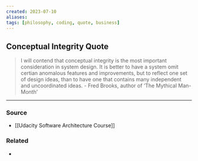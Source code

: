 ```yaml
---
created: 2023-07-10
aliases: 
tags: [philosophy, coding, quote, business]
---
```


## Conceptual Integrity Quote

> I will contend that conceptual integrity is the most important consideration in system design. It is better to have a system omit certian anomalous features and improvements, but to reflect one set of design ideas, than to have one that contains many independent and uncoordinated ideas. - Fred Brooks, author of ‘The Mythical Man-Month’

---
### Source
- [[Udacity Software Architecture Course]]

### Related
- 
 